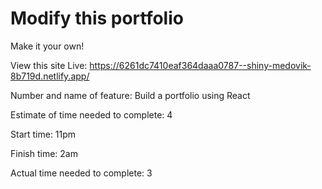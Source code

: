 # Modify this portfolio

Make it your own! 

View this site Live: https://6261dc7410eaf364daaa0787--shiny-medovik-8b719d.netlify.app/


Number and name of feature: Build a portfolio using React

Estimate of time needed to complete: 4

Start time: 11pm

Finish time: 2am

Actual time needed to complete: 3